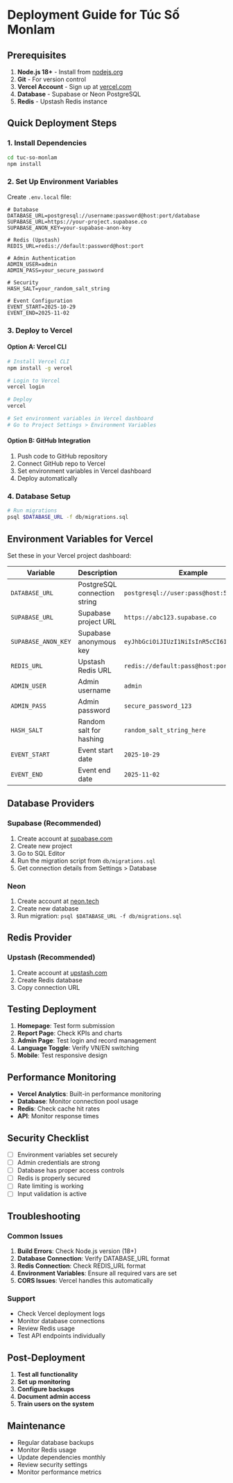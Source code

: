 # Deployment Guide for Túc Số Monlam

## Prerequisites

1. **Node.js 18+** - Install from [nodejs.org](https://nodejs.org/)
2. **Git** - For version control
3. **Vercel Account** - Sign up at [vercel.com](https://vercel.com)
4. **Database** - Supabase or Neon PostgreSQL
5. **Redis** - Upstash Redis instance

## Quick Deployment Steps

### 1. Install Dependencies
```bash
cd tuc-so-monlam
npm install
```

### 2. Set Up Environment Variables
Create `.env.local` file:
```env
# Database
DATABASE_URL=postgresql://username:password@host:port/database
SUPABASE_URL=https://your-project.supabase.co
SUPABASE_ANON_KEY=your-supabase-anon-key

# Redis (Upstash)
REDIS_URL=redis://default:password@host:port

# Admin Authentication
ADMIN_USER=admin
ADMIN_PASS=your_secure_password

# Security
HASH_SALT=your_random_salt_string

# Event Configuration
EVENT_START=2025-10-29
EVENT_END=2025-11-02
```

### 3. Deploy to Vercel

#### Option A: Vercel CLI
```bash
# Install Vercel CLI
npm install -g vercel

# Login to Vercel
vercel login

# Deploy
vercel

# Set environment variables in Vercel dashboard
# Go to Project Settings > Environment Variables
```

#### Option B: GitHub Integration
1. Push code to GitHub repository
2. Connect GitHub repo to Vercel
3. Set environment variables in Vercel dashboard
4. Deploy automatically

### 4. Database Setup
```bash
# Run migrations
psql $DATABASE_URL -f db/migrations.sql
```

## Environment Variables for Vercel

Set these in your Vercel project dashboard:

| Variable | Description | Example |
|----------|-------------|---------|
| `DATABASE_URL` | PostgreSQL connection string | `postgresql://user:pass@host:5432/db` |
| `SUPABASE_URL` | Supabase project URL | `https://abc123.supabase.co` |
| `SUPABASE_ANON_KEY` | Supabase anonymous key | `eyJhbGciOiJIUzI1NiIsInR5cCI6IkpXVCJ9...` |
| `REDIS_URL` | Upstash Redis URL | `redis://default:pass@host:port` |
| `ADMIN_USER` | Admin username | `admin` |
| `ADMIN_PASS` | Admin password | `secure_password_123` |
| `HASH_SALT` | Random salt for hashing | `random_salt_string_here` |
| `EVENT_START` | Event start date | `2025-10-29` |
| `EVENT_END` | Event end date | `2025-11-02` |

## Database Providers

### Supabase (Recommended)
1. Create account at [supabase.com](https://supabase.com)
2. Create new project
3. Go to SQL Editor
4. Run the migration script from `db/migrations.sql`
5. Get connection details from Settings > Database

### Neon
1. Create account at [neon.tech](https://neon.tech)
2. Create new database
3. Run migration: `psql $DATABASE_URL -f db/migrations.sql`

## Redis Provider

### Upstash (Recommended)
1. Create account at [upstash.com](https://upstash.com)
2. Create Redis database
3. Copy connection URL

## Testing Deployment

1. **Homepage**: Test form submission
2. **Report Page**: Check KPIs and charts
3. **Admin Page**: Test login and record management
4. **Language Toggle**: Verify VN/EN switching
5. **Mobile**: Test responsive design

## Performance Monitoring

- **Vercel Analytics**: Built-in performance monitoring
- **Database**: Monitor connection pool usage
- **Redis**: Check cache hit rates
- **API**: Monitor response times

## Security Checklist

- [ ] Environment variables set securely
- [ ] Admin credentials are strong
- [ ] Database has proper access controls
- [ ] Redis is properly secured
- [ ] Rate limiting is working
- [ ] Input validation is active

## Troubleshooting

### Common Issues

1. **Build Errors**: Check Node.js version (18+)
2. **Database Connection**: Verify DATABASE_URL format
3. **Redis Connection**: Check REDIS_URL format
4. **Environment Variables**: Ensure all required vars are set
5. **CORS Issues**: Vercel handles this automatically

### Support

- Check Vercel deployment logs
- Monitor database connections
- Review Redis usage
- Test API endpoints individually

## Post-Deployment

1. **Test all functionality**
2. **Set up monitoring**
3. **Configure backups**
4. **Document admin access**
5. **Train users on the system**

## Maintenance

- Regular database backups
- Monitor Redis usage
- Update dependencies monthly
- Review security settings
- Monitor performance metrics

